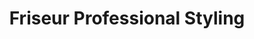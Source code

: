 ---
title: "Friseur Professional Styling"
url: /gries-brenner/friseur-professional-styling/
shop: Friseur
---